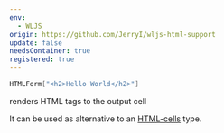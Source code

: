 ```yaml
---
env:
  - WLJS
origin: https://github.com/JerryI/wljs-html-support
update: false
needsContainer: true
registered: true
---
```

```mathematica
HTMLForm["<h2>Hello World</h2>"]
```
renders HTML tags to the output cell





It can be used as alternative to an [HTML-cells](../../Cell%20types/HTML.md) type.